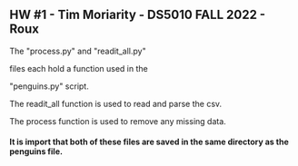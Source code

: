 ## HW #1 - Tim Moriarity - DS5010 FALL 2022 - Roux



The 
"process.py" and "readit_all.py" 

files each hold a function used in the 

"penguins.py" script.

The readit_all function is used to read and parse the csv.

The process function is used to remove any missing data.

#### It is import that both of these files are saved in the same directory as the penguins file.


